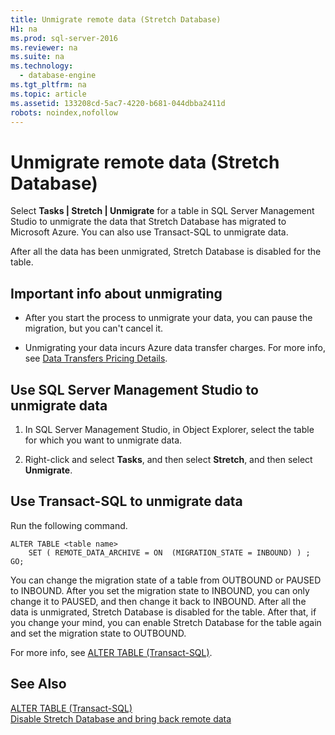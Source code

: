 ```yaml
---
title: Unmigrate remote data (Stretch Database)
H1: na
ms.prod: sql-server-2016
ms.reviewer: na
ms.suite: na
ms.technology: 
  - database-engine
ms.tgt_pltfrm: na
ms.topic: article
ms.assetid: 133208cd-5ac7-4220-b681-044dbba2411d
robots: noindex,nofollow
---
```

# Unmigrate remote data (Stretch Database)
  Select **Tasks | Stretch | Unmigrate** for a table in SQL Server Management Studio to unmigrate the data that Stretch Database has migrated to Microsoft Azure.  You can also use Transact-SQL to unmigrate data.  
  
 After all the data has been unmigrated, Stretch Database is disabled for the table.  
  
## Important info about unmigrating  
  
-   After you start the process to unmigrate your data, you can pause the migration, but you can't cancel it.  
  
-   Unmigrating your data incurs Azure data transfer charges. For more info, see [Data Transfers Pricing Details](https://azure.microsoft.com/en-us/pricing/details/data-transfers/).  
  
## Use SQL Server Management Studio to unmigrate data  
  
1.  In SQL Server Management Studio, in Object Explorer, select the table for which you want to unmigrate data.  
  
2.  Right-click and select **Tasks**, and then select **Stretch**, and then select **Unmigrate**.  
  
## Use Transact-SQL to unmigrate data  
 Run the following command.  
  
```tsql  
ALTER TABLE <table name>  
    SET ( REMOTE_DATA_ARCHIVE = ON  (MIGRATION_STATE = INBOUND) ) ;  
GO;  
```  
  
 You can change the migration state of a table from OUTBOUND or PAUSED  to INBOUND. After you set the migration state to INBOUND,  you can only change it to PAUSED,  and then change it back to INBOUND. After all the data is unmigrated, Stretch Database is disabled for the table. After that, if you change your mind, you can enable Stretch Database for the table again and set the migration state to OUTBOUND.  
  
 For more info, see [ALTER TABLE &#40;Transact-SQL&#41;](../Topic/ALTER%20TABLE%20\(Transact-SQL\).md).  
  
## See Also  
 [ALTER TABLE &#40;Transact-SQL&#41;](../Topic/ALTER%20TABLE%20\(Transact-SQL\).md)   
 [Disable Stretch Database and bring back remote data](../../Topics/TopicNameNotContainA/Disable-Stretch-Database-and-bring-back-remote-data.md)  
  
  